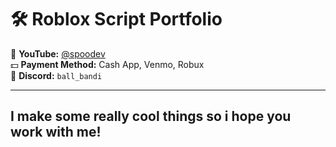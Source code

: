 # 🛠️ Roblox Script Portfolio

🎥 **YouTube:** [@spoodev](https://youtube.com/@spoodev?si=m_hizAxGo7uK4ZIg)  
💵 **Payment Method:** Cash App, Venmo, Robux  
💬 **Discord:** `ball_bandi`

---

## I make some really cool things so i hope you work with me!
